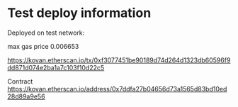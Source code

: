 # Test deploy information

Deployed on test network:

max gas price 0.006653

https://kovan.etherscan.io/tx/0xf3077451be90189d74d264d1323db60596f9dd871d074e2ba1a7c103f10d22c5

Contract https://kovan.etherscan.io/address/0x7ddfa27b04656d73a1565d83bd10ed28d89a9e56

